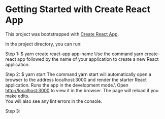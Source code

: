# Getting Started with Create React App

This project was bootstrapped with [Create React App](https://github.com/facebook/create-react-app).

In the project directory, you can run:

Step 1: 
$ yarn create react-app app-name
Use the command yarn create-react app followed by the name of your application to create a new React application. 

Step 2:
$ yarn start
The command yarn start will automatically open a browser to the address localhost:3000 and render the starter React application. Runs the app in the development mode.\ Open [http://localhost:3000](http://localhost:3000) to view it in the browser.
The page will reload if you make edits.\
You will also see any lint errors in the console.

Step 3: 
